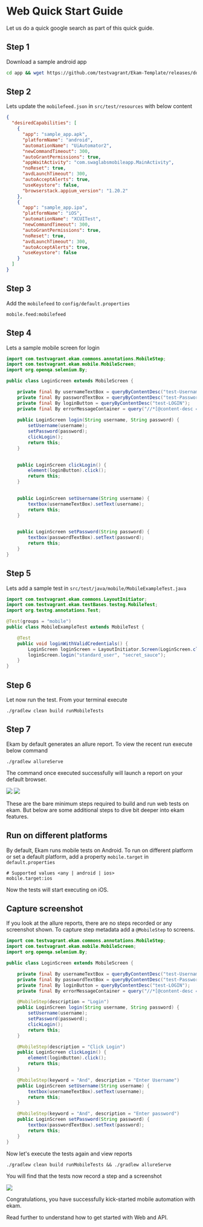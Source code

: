 # Web Quick Start Guide

Let us do a quick google search as part of this quick guide.

## Step 1
Download a sample android app
```bash
cd app && wget https://github.com/testvagrant/Ekam-Template/releases/download/androidapp/sample_app.apk && cd ..
```
## Step 2
Lets update the `mobilefeed.json` in `src/test/resources` with below content
```json
{
  "desiredCapabilities": [
    {
      "app": "sample_app.apk",
      "platformName": "android",
      "automationName": "UiAutomator2",
      "newCommandTimeout": 300,
      "autoGrantPermissions": true,
      "appWaitActivity": "com.swaglabsmobileapp.MainActivity",
      "noReset": true,
      "avdLaunchTimeout": 300,
      "autoAcceptAlerts": true,
      "useKeystore": false,
      "browserstack.appium_version": "1.20.2"
    },
    {
      "app": "sample_app.ipa",
      "platformName": "iOS",
      "automationName": "XCUITest",
      "newCommandTimeout": 300,
      "autoGrantPermissions": true,
      "noReset": true,
      "avdLaunchTimeout": 300,
      "autoAcceptAlerts": true,
      "useKeystore": false
    }
  ]
}
```

## Step 3
Add the `mobilefeed` to `config/default.properties`

```properties
mobile.feed:mobilefeed
```

## Step 4
Lets a sample mobile screen for login

```java
import com.testvagrant.ekam.commons.annotations.MobileStep;
import com.testvagrant.ekam.mobile.MobileScreen;
import org.openqa.selenium.By;

public class LoginScreen extends MobileScreen {

    private final By usernameTextBox = queryByContentDesc("test-Username");
    private final By passwordTextBox = queryByContentDesc("test-Password");
    private final By loginButton = queryByContentDesc("test-LOGIN");
    private final By errorMessageContainer = query("//*[@content-desc = 'test-Error message']/*");
    
    public LoginScreen login(String username, String password) {
        setUsername(username);
        setPassword(password);
        clickLogin();
        return this;
    }

    
    public LoginScreen clickLogin() {
        element(loginButton).click();
        return this;
    }

   
    public LoginScreen setUsername(String username) {
        textbox(usernameTextBox).setText(username);
        return this;
    }

    
    public LoginScreen setPassword(String password) {
        textbox(passwordTextBox).setText(password);
        return this;
    }
}
```

## Step 5
Lets add a sample test in `src/test/java/mobile/MobileExampleTest.java`

```java
import com.testvagrant.ekam.commons.LayoutInitiator;
import com.testvagrant.ekam.testBases.testng.MobileTest;
import org.testng.annotations.Test;

@Test(groups = "mobile")
public class MobileExampleTest extends MobileTest {

    @Test
    public void loginWithValidCredentials() {
        LoginScreen loginScreen = LayoutInitiator.Screen(LoginScreen.class);
        loginScreen.login("standard_user", "secret_sauce");
    }
}
```

## Step 6
Let now run the test. From your terminal execute
```$bash
./gradlew clean build runMobileTests
```

## Step 7
Ekam by default generates an allure report. To view the recent run execute below command
```$bash
./gradlew allureServe
```
The command once executed successfully will launch a report on your default browser.

![](../assets/allure_home_screen.png)
![](../assets/allure_mobile_report.png)

These are the bare minimum steps required to build and run web tests on ekam. But below are some additional steps to dive bit deeper into ekam features.
## Run on different platforms
By default, Ekam runs mobile tests on Android. To run on different platform or set a default platform, add a property `mobile.target` in `default.properties`
```properties
# Supported values <any | android | ios>
mobile.target:ios
```

Now the tests will start executing on iOS.

## Capture screenshot
If you look at the allure reports, there are no steps recorded or any screenshot shown. To capture step metadata add a `@MobileStep` to screens.

```java
import com.testvagrant.ekam.commons.annotations.MobileStep;
import com.testvagrant.ekam.mobile.MobileScreen;
import org.openqa.selenium.By;

public class LoginScreen extends MobileScreen {

    private final By usernameTextBox = queryByContentDesc("test-Username");
    private final By passwordTextBox = queryByContentDesc("test-Password");
    private final By loginButton = queryByContentDesc("test-LOGIN");
    private final By errorMessageContainer = query("//*[@content-desc = 'test-Error message']/*");

    @MobileStep(description = "Login")
    public LoginScreen login(String username, String password) {
        setUsername(username);
        setPassword(password);
        clickLogin();
        return this;
    }

    @MobileStep(description = "Click Login")
    public LoginScreen clickLogin() {
        element(loginButton).click();
        return this;
    }

    @MobileStep(keyword = "And", description = "Enter Username")
    public LoginScreen setUsername(String username) {
        textbox(usernameTextBox).setText(username);
        return this;
    }

    @MobileStep(keyword = "And", description = "Enter password")
    public LoginScreen setPassword(String password) {
        textbox(passwordTextBox).setText(password);
        return this;
    }
}
```

Now let's execute the tests again and view reports

```$bash
./gradlew clean build runMobileTests && ./gradlew allureServe
```

You will find that the tests now record a step and a screenshot

![](../assets/allure_mobile_report_with_screenshot.png)

Congratulations, you have successfully kick-started mobile automation with ekam.

Read further to understand how to get started with Web and API. 